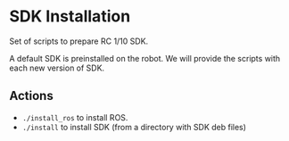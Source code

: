 # SDK Installation

Set of scripts to prepare RC 1/10 SDK.

A default SDK is preinstalled on the robot. We will provide the scripts with each new version of SDK.

## Actions

* `./install_ros` to install ROS.
* `./install` to install SDK (from a directory with SDK deb files)
